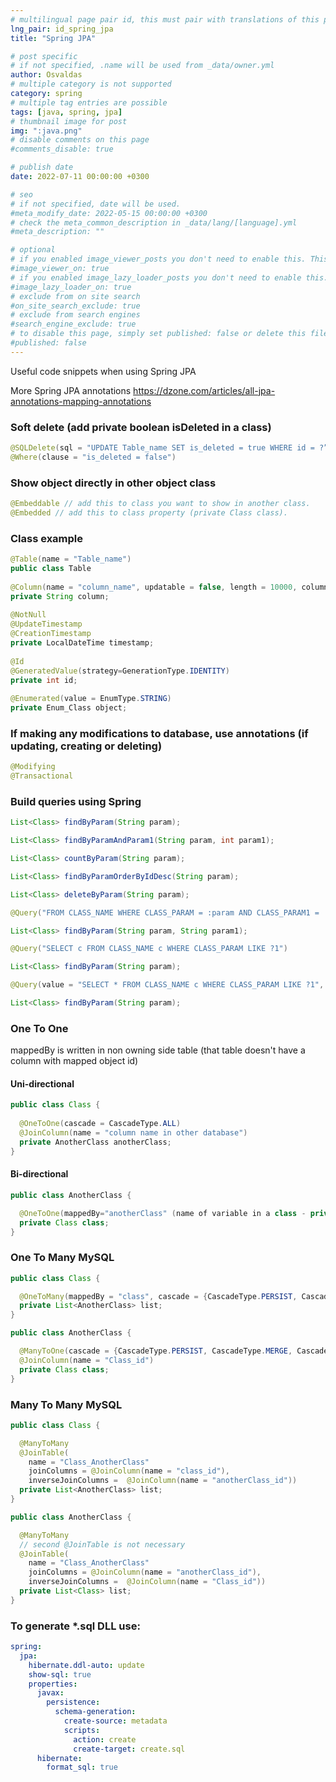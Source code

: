 ```yaml
---
# multilingual page pair id, this must pair with translations of this page. (This name must be unique)
lng_pair: id_spring_jpa
title: "Spring JPA"

# post specific
# if not specified, .name will be used from _data/owner.yml
author: Osvaldas
# multiple category is not supported
category: spring
# multiple tag entries are possible
tags: [java, spring, jpa]
# thumbnail image for post
img: ":java.png"
# disable comments on this page
#comments_disable: true

# publish date
date: 2022-07-11 00:00:00 +0300

# seo
# if not specified, date will be used.
#meta_modify_date: 2022-05-15 00:00:00 +0300
# check the meta_common_description in _data/lang/[language].yml
#meta_description: ""

# optional
# if you enabled image_viewer_posts you don't need to enable this. This is only if image_viewer_posts = false
#image_viewer_on: true
# if you enabled image_lazy_loader_posts you don't need to enable this. This is only if image_lazy_loader_posts = false
#image_lazy_loader_on: true
# exclude from on site search
#on_site_search_exclude: true
# exclude from search engines
#search_engine_exclude: true
# to disable this page, simply set published: false or delete this file
#published: false
---
```

<!-- outline-start -->

Useful code snippets when using Spring JPA

<!-- outline-end -->

More Spring JPA annotations https://dzone.com/articles/all-jpa-annotations-mapping-annotations

### Soft delete (add private boolean isDeleted in a class)

```java
@SQLDelete(sql = "UPDATE Table_name SET is_deleted = true WHERE id = ?”)  
@Where(clause = "is_deleted = false")
```

### Show object directly in other object class

```java	
@Embeddable // add this to class you want to show in another class.  
@Embedded // add this to class property (private Class class).
```

### Class example

```java
@Table(name = "Table_name")  
public class Table  
  
@Column(name = "column_name", updatable = false, length = 10000, columnDefinition = "text")  
private String column;  
  
@NotNull  
@UpdateTimestamp  
@CreationTimestamp  
private LocalDateTime timestamp;  
  
@Id  
@GeneratedValue(strategy=GenerationType.IDENTITY)  
private int id;  
  
@Enumerated(value = EnumType.STRING)  
private Enum_Class object;  
```
  
### If making any modifications to database, use annotations (if updating, creating or deleting)

```java
@Modifying  
@Transactional
```

### Build queries using Spring

```java
List<Class> findByParam(String param);

List<Class> findByParamAndParam1(String param, int param1);

List<Class> countByParam(String param);

List<Class> findByParamOrderByIdDesc(String param);

List<Class> deleteByParam(String param);

@Query("FROM CLASS_NAME WHERE CLASS_PARAM = :param AND CLASS_PARAM1 = :param1")

List<Class> findByParam(String param, String param1);

@Query("SELECT c FROM CLASS_NAME c WHERE CLASS_PARAM LIKE ?1")

List<Class> findByParam(String param);

@Query(value = "SELECT * FROM CLASS_NAME c WHERE CLASS_PARAM LIKE ?1", nativeQuery = true)

List<Class> findByParam(String param);
```

### One To One

mappedBy is written in non owning side table (that table doesn't have a column with mapped object id)

#### Uni-directional

```java
public class Class {
  
  @OneToOne(cascade = CascadeType.ALL)
  @JoinColumn(name = "column name in other database")
  private AnotherClass anotherClass;
}
```

#### Bi-directional

```java
public class AnotherClass {

  @OneToOne(mappedBy="anotherClass" (name of variable in a class - private AnotherClass anotherClass), cascade = CascadeType.All)
  private Class class;
}
```

### One To Many MySQL

```java
public class Class {

  @OneToMany(mappedBy = "class", cascade = {CascadeType.PERSIST, CascadeType.MERGE, CascadeType.DETACH, CascadeType.REFRESH})
  private List<AnotherClass> list;
}

public class AnotherClass {

  @ManyToOne(cascade = {CascadeType.PERSIST, CascadeType.MERGE, CascadeType.DETACH, CascadeType.REFRESH})
  @JoinColumn(name = "Class_id")
  private Class class;
}
```

### Many To Many MySQL

```java
public class Class {

  @ManyToMany  
  @JoinTable(  
    name = "Class_AnotherClass"    
    joinColumns = @JoinColumn(name = "class_id"),    
    inverseJoinColumns =  @JoinColumn(name = "anotherClass_id"))    
  private List<AnotherClass> list;
}

public class AnotherClass {

  @ManyToMany
  // second @JoinTable is not necessary  
  @JoinTable(
    name = "Class_AnotherClass"
    joinColumns = @JoinColumn(name = "anotherClass_id"),
    inverseJoinColumns =  @JoinColumn(name = "Class_id"))
  private List<Class> list;
}
```

### To generate *.sql DLL use:

```yaml
spring:
  jpa:  
    hibernate.ddl-auto: update
    show-sql: true
    properties:
      javax:
        persistence:
          schema-generation:
            create-source: metadata
            scripts:
              action: create
              create-target: create.sql
      hibernate:
        format_sql: true
```
